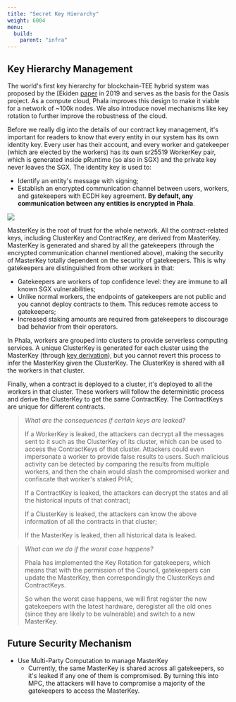 ```yaml
---
title: "Secret Key Hierarchy"
weight: 6004
menu:
  build:
    parent: "infra"
---
```


## Key Hierarchy Management

The world's first key hierarchy for blockchain-TEE hybrid system was proposed by the [Ekiden [paper](https://ieeexplore.ieee.org/document/8806762) in 2019 and serves as the basis for the Oasis project. As a compute cloud, Phala improves this design to make it viable for a network of ~100k nodes. We also introduce novel mechanisms like key rotation to further improve the robustness of the cloud.

Before we really dig into the details of our contract key management, it's important for readers to know that every entity in our system has its own identity key. Every user has their account, and every worker and gatekeeper (which are elected by the workers) has its own sr25519 WorkerKey pair, which is generated inside pRuntime (so also in SGX) and the private key never leaves the SGX. The identity key is used to:

- Identify an entity's message with signing;
- Establish an encrypted communication channel between users, workers, and gatekeepers with ECDH key agreement. **By default, any communication between any entities is encrypted in Phala**.

![](https://miro.medium.com/max/4800/0*Kncy1jrLZ6ZiLltq)

MasterKey is the root of trust for the whole network. All the contract-related keys, including ClusterKey and ContractKey, are derived from MasterKey. MasterKey is generated and shared by all the gatekeepers (through the encrypted communication channel mentioned above), making the security of MasterKey totally dependent on the security of gatekeepers. This is why gatekeepers are distinguished from other workers in that:

- Gatekeepers are workers of top confidence level: they are immune to all known SGX vulnerabilities;
- Unlike normal workers, the endpoints of gatekeepers are not public and you cannot deploy contracts to them. This reduces remote access to gatekeepers;
- Increased staking amounts are required from gatekeepers to discourage bad behavior from their operators.

In Phala, workers are grouped into clusters to provide serverless computing services. A unique ClusterKey is generated for each cluster using the MasterKey (through [key derivation](https://en.wikipedia.org/wiki/Key_derivation_function)), but you cannot revert this process to infer the MasterKey given the ClusterKey. The ClusterKey is shared with all the workers in that cluster.

Finally, when a contract is deployed to a cluster, it's deployed to all the workers in that cluster. These workers will follow the deterministic process and derive the ClusterKey to get the same ContractKey. The ContractKeys are unique for different contracts.

> *What are the consequences if certain keys are leaked?*
>
> If a WorkerKey is leaked, the attackers can decrypt all the messages sent to it such as the ClusterKey of its cluster, which can be used to access the ContractKeys of that cluster. Attackers could even impersonate a worker to provide false results to users. Such malicious activity can be detected by comparing the results from multiple workers, and then the chain would slash the compromised worker and confiscate that worker's staked PHA;
>
> If a ContractKey is leaked, the attackers can decrypt the states and all the historical inputs of that contract;
>
> If a ClusterKey is leaked, the attackers can know the above information of all the contracts in that cluster;
>
> If the MasterKey is leaked, then all historical data is leaked.

> *What can we do if the worst case happens?*
>
> Phala has implemented the Key Rotation for gatekeepers, which means that with the permission of the Council, gatekeepers can update the MasterKey, then correspondingly the ClusterKeys and ContractKeys.
>
> So when the worst case happens, we will first register the new gatekeepers with the latest hardware, deregister all the old ones (since they are likely to be vulnerable) and switch to a new MasterKey.

## Future Security Mechanism

- Use Multi-Party Computation to manage MasterKey
  - Currently, the same MasterKey is shared across all gatekeepers, so it's leaked if any one of them is compromised. By turning this into MPC, the attackers will have to compromise a majority of the gatekeepers to access the MasterKey.
